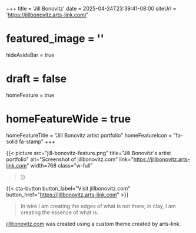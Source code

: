 +++
title = 'Jill Bonovitz'
date = 2025-04-24T23:39:41-08:00
siteUrl = 'https://jillbonovitz.arts-link.com/'
# featured_image = ''
hideAsideBar = true
# draft = false
homeFeature = true
# homeFeatureWide = true
homeFeatureTitle = "Jill Bonovitz artist portfolio"
homeFeatureIcon = "fa-solid fa-stamp"
+++

{{< picture 
  src="jill-bonovitz-feature.png" 
  title="Jill Bonovitz's artist portfolio" 
  alt="Screenshot of jillbonovitz.com" 
  link="https://jillbonovitz.arts-link.com"
  width=768
  class="w-full"
>}}

{{< cta-button button_label="Visit jillbonovitz.com" button_href="https://jillbonovitz.arts-link.com" >}}
<!--more-->

> In wire I am creating the edges of what is not there; in clay, I am creating the essence of what is.

[jillbonovitz.com](https://jillbonovitz.arts-link.com/) was created using a custom theme created by arts-link.